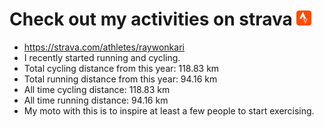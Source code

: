 # Check out my activities on strava ![logo](https://github.com/raywonkari/raywonkari/blob/master/logo/strava.png)
* https://strava.com/athletes/raywonkari
* I recently started running and cycling.
* Total cycling distance from this year: 118.83 km
* Total running distance from this year: 94.16 km
* All time cycling distance: 118.83 km
* All time running distance: 94.16 km
* My moto with this is to inspire at least a few people to start exercising.
